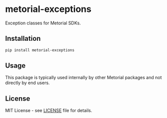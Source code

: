 # metorial-exceptions

Exception classes for Metorial SDKs.

## Installation

```bash
pip install metorial-exceptions
```

## Usage

This package is typically used internally by other Metorial packages and not directly by end users.

## License

MIT License - see [LICENSE](../LICENSE) file for details.
